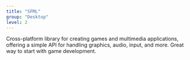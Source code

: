 ```yaml
---
title: "SFML"
group: "Desktop"
level: 2
---
```


Cross-platform library for creating games and multimedia applications, offering a simple API for handling graphics, audio, input, and more. Great way to start with game development.
